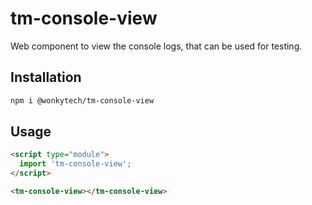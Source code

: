 # tm-console-view

Web component to view the console logs, that can be used for testing.

## Installation
```bash
npm i @wonkytech/tm-console-view
```

## Usage
```html
<script type="module">
  import 'tm-console-view';
</script>

<tm-console-view></tm-console-view>
```
